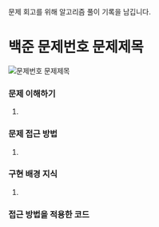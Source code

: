 문제 회고를 위해 알고리즘 풀이 기록을 남깁니다.

# 백준 문제번호 문제제목
![문제번호 문제제목](https://www.acmicpc.net/problem/1929)

### 문제 이해하기
1. 
 

### 문제 접근 방법
1. 


### 구현 배경 지식
1. 



### 접근 방법을 적용한 코드
```java



```


